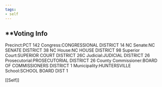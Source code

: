 ```yaml
---
tags:
- self
---
```

## **Voting Info


Precinct:PCT 142
Congress:CONGRESSIONAL DISTRICT 14
NC Senate:NC SENATE DISTRICT 38
NC House:NC HOUSE DISTRICT 98
Superior Court:SUPERIOR COURT DISTRICT 26C
Judicial:JUDICIAL DISTRICT 26
Prosecutorial:PROSECUTORIAL DISTRICT 26
County Commissioner:BOARD OF COMMISSIONERS DISTRICT 1
Municipality:HUNTERSVILLE
School:SCHOOL BOARD DIST 1

[[Self]]